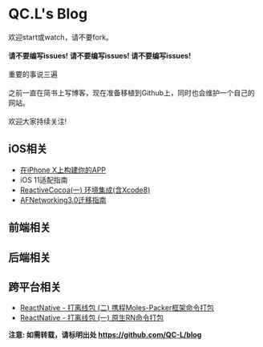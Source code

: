 # QC.L's Blog
欢迎start或watch，请不要fork。<br><br>
**请不要编写issues! 请不要编写issues! 请不要编写issues!** <br><br>
重要的事说三遍<br><br>
之前一直在简书上写博客，现在准备移植到Github上，同时也会维护一个自己的网站。<br><br>
欢迎大家持续关注!
## iOS相关
* [在iPhone X上构建你的APP](https://github.com/QC-L/blog/issues/5)
* iOS 11适配指南
* [ReactiveCocoa(一) 环境集成(含Xcode8)](https://github.com/QC-L/blog/issues/2)
* [AFNetworking3.0迁移指南](https://github.com/QC-L/blog/issues/1)
## 前端相关
## 后端相关
## 跨平台相关
* [ReactNative - 打离线包 (二) 携程Moles-Packer框架命令打包](https://github.com/QC-L/blog/issues/4)
* [ReactNative - 打离线包 (一) 原生RN命令打包](https://github.com/QC-L/blog/issues/3)

**注意: 如需转载，请标明出处 https://github.com/QC-L/blog**